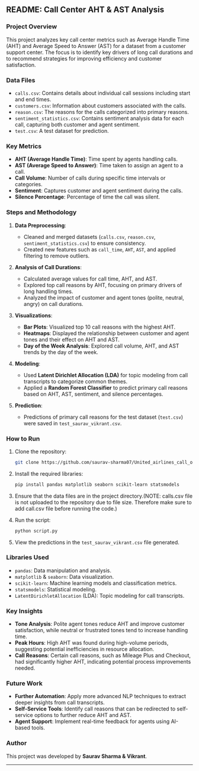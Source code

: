 ## README: Call Center AHT & AST Analysis

### Project Overview
This project analyzes key call center metrics such as Average Handle Time (AHT) and Average Speed to Answer (AST) for a dataset from a customer support center. The focus is to identify key drivers of long call durations and to recommend strategies for improving efficiency and customer satisfaction.

### Data Files
- `calls.csv`: Contains details about individual call sessions including start and end times.
- `customers.csv`: Information about customers associated with the calls.
- `reason.csv`: The reasons for the calls categorized into primary reasons.
- `sentiment_statistics.csv`: Contains sentiment analysis data for each call, capturing both customer and agent sentiment.
- `test.csv`: A test dataset for prediction.

### Key Metrics
- **AHT (Average Handle Time)**: Time spent by agents handling calls.
- **AST (Average Speed to Answer)**: Time taken to assign an agent to a call.
- **Call Volume**: Number of calls during specific time intervals or categories.
- **Sentiment**: Captures customer and agent sentiment during the calls.
- **Silence Percentage**: Percentage of time the call was silent.

### Steps and Methodology

1. **Data Preprocessing**:
   - Cleaned and merged datasets (`calls.csv`, `reason.csv`, `sentiment_statistics.csv`) to ensure consistency.
   - Created new features such as `call_time`, `AHT`, `AST`, and applied filtering to remove outliers.

2. **Analysis of Call Durations**:
   - Calculated average values for call time, AHT, and AST.
   - Explored top call reasons by AHT, focusing on primary drivers of long handling times.
   - Analyzed the impact of customer and agent tones (polite, neutral, angry) on call durations.

3. **Visualizations**:
   - **Bar Plots**: Visualized top 10 call reasons with the highest AHT.
   - **Heatmaps**: Displayed the relationship between customer and agent tones and their effect on AHT and AST.
   - **Day of the Week Analysis**: Explored call volume, AHT, and AST trends by the day of the week.

4. **Modeling**:
   - Used **Latent Dirichlet Allocation (LDA)** for topic modeling from call transcripts to categorize common themes.
   - Applied a **Random Forest Classifier** to predict primary call reasons based on AHT, AST, sentiment, and silence percentages.

5. **Prediction**:
   - Predictions of primary call reasons for the test dataset (`test.csv`) were saved in `test_saurav_vikrant.csv`.

### How to Run

1. Clone the repository:
   ```bash
   git clone https://github.com/saurav-sharma07/United_airlines_call_operations.git
   ```
   
2. Install the required libraries:
   ```bash
   pip install pandas matplotlib seaborn scikit-learn statsmodels
   ```
   
3. Ensure that the data files are in the project directory.(NOTE: calls.csv file is not uploaded to the repository due to file size. Therefore make sure to add call.csv file before running the code.)

4. Run the script:
   ```bash
   python script.py
   ```

5. View the predictions in the `test_saurav_vikrant.csv` file generated.

### Libraries Used
- `pandas`: Data manipulation and analysis.
- `matplotlib` & `seaborn`: Data visualization.
- `scikit-learn`: Machine learning models and classification metrics.
- `statsmodels`: Statistical modeling.
- `LatentDirichletAllocation` (LDA): Topic modeling for call transcripts.

### Key Insights
- **Tone Analysis**: Polite agent tones reduce AHT and improve customer satisfaction, while neutral or frustrated tones tend to increase handling time.
- **Peak Hours**: High AHT was found during high-volume periods, suggesting potential inefficiencies in resource allocation.
- **Call Reasons**: Certain call reasons, such as Mileage Plus and Checkout, had significantly higher AHT, indicating potential process improvements needed.

### Future Work
- **Further Automation**: Apply more advanced NLP techniques to extract deeper insights from call transcripts.
- **Self-Service Tools**: Identify call reasons that can be redirected to self-service options to further reduce AHT and AST.
- **Agent Support**: Implement real-time feedback for agents using AI-based tools.

### Author
This project was developed by **Saurav Sharma & Vikrant**.

---


